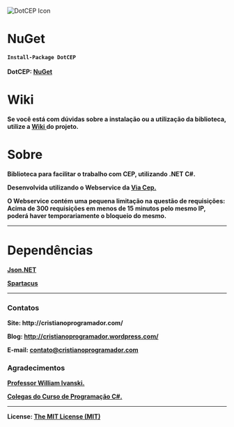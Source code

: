 
![DotCEP Icon](http://i.imgur.com/12X632a.png)
<p> </p>
<h1>NuGet </h1>

<b><code>Install-Package DotCEP</code><br >
<br >
<b> DotCEP: <a href="https://www.nuget.org/packages/DotCEP/" target="_blank" >NuGet</a></b>

<h1>Wiki</h1>
Se você está com dúvidas sobre a instalação ou a utilização da biblioteca, utilize a  <a href="https://github.com/CristianoRC/DotCEP/wiki" target="_blank" >Wiki </a>do projeto.


<h1>Sobre</h1>
Biblioteca para facilitar o trabalho com CEP, utilizando .NET C#.

Desenvolvida utilizando o Webservice da <a href="https://viacep.com.br/" target="_blank" >Via Cep.</a>

O Webservice contém uma pequena limitação na questão de requisições: Acima de 300 requisições em menos de 15 minutos pelo mesmo IP, poderá haver temporariamente o bloqueio do mesmo.

<hr></hr>

<h1> Dependências </h1>

<a href="https://www.nuget.org/packages/Newtonsoft.Json/" target="_blank" > <b>Json.NET</b> </a>

<a href="https://www.nuget.org/packages/Spartacus/" target="_blank" > <b>Spartacus</b> </a>

<hr></hr>

<h3> Contatos </h3>
<b>Site:</b> http://cristianoprogramador.com/

<b>Blog:</b> http://cristianoprogramador.wordpress.com/

<b>E-mail:</b> contato@cristianoprogramador.com


<h3> Agradecimentos </h3>
<a href="http://williamivanski.com.br/" target="_blank" >Professor William Ivanski.</a>

<a href="https://plus.google.com/communities/102417267229322909418" target="_blank" >Colegas do Curso de Programação C#.</a>


<hr></hr> 

<b>License:</b> <a href="https://github.com/CristianoRC/SoftwareOrdemDeServico/blob/master/LICENSE.txt" target="License" >
The MIT License (MIT)</a>
